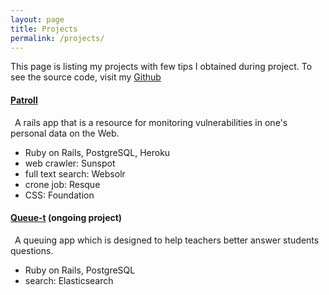 ```yaml
---
layout: page
title: Projects
permalink: /projects/
---
```


This page is listing my projects with few tips I obtained during project. To see the source code, visit my [Github](http://github.com/soborok)  
   
   
#### [Patroll](https://github.com/bison-2014/to-catch-a-troll)  
&ensp;A rails app that is a resource for monitoring vulnerabilities in one's personal data on the Web.  

  - Ruby on Rails, PostgreSQL, Heroku  
  - web crawler: Sunspot  
  - full text search: Websolr  
  - crone job: Resque   
  - CSS: Foundation
   
   
#### [Queue-t](https://github.com/matthewwho/queue-t) (ongoing project)  
&ensp;A queuing app which is designed to help teachers better answer students questions.   

  - Ruby on Rails, PostgreSQL  
  - search: Elasticsearch  
